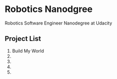# Robotics Nanodgree
Robotics Software Engineer Nanodegree at Udacity

## Project List
1. Build My World
2.
3.
4.
5.
